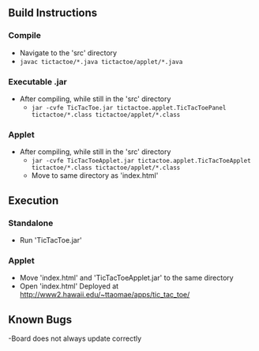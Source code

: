 ## Build Instructions
### Compile
* Navigate to the 'src' directory
* `javac tictactoe/*.java tictactoe/applet/*.java`
### Executable .jar
* After compiling, while still in the 'src' directory
    * `jar -cvfe TicTacToe.jar tictactoe.applet.TicTacToePanel tictactoe/*.class tictactoe/applet/*.class`
### Applet
* After compiling, while still in the 'src' directory
    * `jar -cvfe TicTacToeApplet.jar tictactoe.applet.TicTacToeApplet tictactoe/*.class tictactoe/applet/*.class`
    * Move to same directory as 'index.html'

## Execution
### Standalone
* Run 'TicTacToe.jar'
### Applet
* Move 'index.html' and 'TicTacToeApplet.jar' to the same directory
* Open 'index.html'
Deployed at http://www2.hawaii.edu/~ttaomae/apps/tic_tac_toe/


## Known Bugs
  -Board does not always update correctly